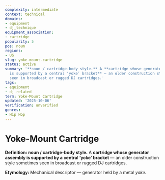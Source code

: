 ```yaml
---
complexity: intermediate
context: technical
domains:
- equipment
- dj_technique
equipment_association:
- cartridge
popularity: 5
pos: noun
regions:
- US
slug: yoke-mount-cartridge
status: active
summary: '**noun / cartridge-body style.** A **cartridge whose generator assembly
  is supported by a central ‘yoke’ bracket** — an older construction style sometimes
  seen in broadcast or rugged DJ cartridges.'
tags:
- equipment
- dj-related
term: Yoke-Mount Cartridge
updated: '2025-10-06'
verification: unverified
genres:
- Hip Hop
---
```


# Yoke-Mount Cartridge

**Definition:** **noun / cartridge-body style.** A **cartridge whose generator assembly is supported by a central ‘yoke’ bracket** — an older construction style sometimes seen in broadcast or rugged DJ cartridges.

**Etymology:** Mechanical descriptor — generator held by a metal *yoke*.

